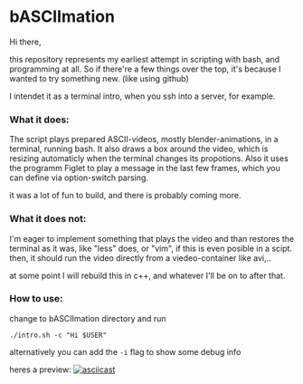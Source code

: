 # bASCIImation

Hi there, 

this repository represents my earliest attempt in scripting with bash, and programming at all.
So if there're a few things over the top, it's because I wanted to try something new. (like using github)

I intendet it as a terminal intro, when you ssh into a server, for example.

### What it does:

The script plays prepared ASCII-videos, mostly blender-animations, in a terminal, running bash. It also draws a box around the video, which is resizing automaticly when the terminal changes its propotions.
Also it uses the programm Figlet to play a message in the last few frames, which you can define via option-switch parsing.

it was a lot of fun to build, and there is probably coming more.

### What it does not:

I'm eager to implement something that plays the video and than restores the terminal as it was, like "less" does, or "vim", if this is even posible in a scipt.
then, it should run the video directly from a viedeo-container like avi,.. 

at some point I will rebuild this in c++, and whatever I'll be on to after that.

### How to use:

change to bASCIImation directory and run 
```
./intro.sh -c "Hi $USER"
```
alternatively you can add the `-i` flag to show some debug info


heres a preview:
[![asciicast](https://asciinema.org/a/1xiz4pr48wvcl8vhlmibiypcw.png)](https://asciinema.org/a/1xiz4pr48wvcl8vhlmibiypcw?theme=solarized-light)
